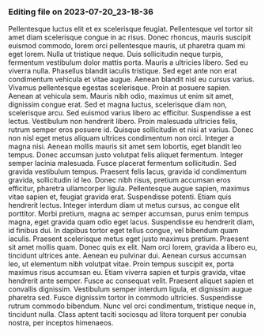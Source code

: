 

### Editing file on 2023-07-20_23-18-36

Pellentesque luctus elit et ex scelerisque feugiat. Pellentesque vel tortor sit amet diam scelerisque congue in ac risus. Donec rhoncus, mauris suscipit euismod commodo, lorem orci pellentesque mauris, ut pharetra quam mi eget lorem. Nulla ut tristique neque. Duis sollicitudin neque turpis, fermentum vestibulum dolor mattis porta. Mauris a ultricies libero. Sed eu viverra nulla. Phasellus blandit iaculis tristique.
Sed eget ante non erat condimentum vehicula et vitae augue. Aenean blandit nisl eu cursus varius. Vivamus pellentesque egestas scelerisque. Proin at posuere sapien. Aenean at vehicula sem. Mauris nibh odio, maximus ut enim sit amet, dignissim congue erat. Sed et magna luctus, scelerisque diam non, scelerisque arcu. Sed euismod varius libero ac efficitur. Suspendisse a est lectus. Vestibulum non hendrerit libero. Proin malesuada ultricies felis, rutrum semper eros posuere id. Quisque sollicitudin et nisi at varius. Donec non nisl eget metus aliquam ultrices condimentum non orci. Integer a magna nisi. Aenean mollis mauris sit amet sem lobortis, eget blandit leo tempus.
Donec accumsan justo volutpat felis aliquet fermentum. Integer semper lacinia malesuada. Fusce placerat fermentum sollicitudin. Sed gravida vestibulum tempus. Praesent felis lacus, gravida id condimentum gravida, sollicitudin id leo. Donec nibh risus, pretium accumsan eros efficitur, pharetra ullamcorper ligula. Pellentesque augue sapien, maximus vitae sapien et, feugiat gravida erat.
Suspendisse potenti. Etiam quis hendrerit lectus. Integer interdum diam ut metus cursus, ac congue elit porttitor. Morbi pretium, magna ac semper accumsan, purus enim tempus magna, eget gravida quam odio eget lacus. Suspendisse eu hendrerit diam, id finibus dui. In dapibus tortor eget tellus congue, vel bibendum quam iaculis. Praesent scelerisque metus eget justo maximus pretium.
Praesent sit amet mollis quam. Donec quis ex elit. Nam orci lorem, gravida a libero eu, tincidunt ultrices ante. Aenean eu pulvinar dui. Aenean cursus accumsan leo, ut elementum nibh volutpat vitae. Proin tempus suscipit ex, porta maximus risus accumsan eu. Etiam viverra sapien et turpis gravida, vitae hendrerit ante semper. Fusce ac consequat velit. Praesent aliquet sapien et convallis dignissim. Vestibulum semper interdum ligula, et dignissim augue pharetra sed. Fusce dignissim tortor in commodo ultricies. Suspendisse rutrum commodo bibendum. Nunc vel orci condimentum, tristique neque in, tincidunt nulla. Class aptent taciti sociosqu ad litora torquent per conubia nostra, per inceptos himenaeos.


